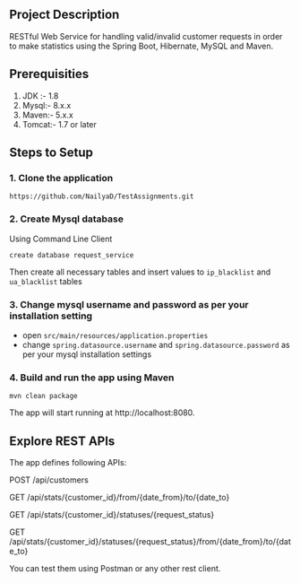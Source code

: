 ## Project Description
RESTful Web Service for handling valid/invalid customer requests in order to make statistics using the Spring Boot, Hibernate, MySQL and Maven.

## Prerequisities

1. JDK :- 1.8
2. Mysql:- 8.x.x
3. Maven:- 5.x.x
4. Tomcat:- 1.7 or later

## Steps to Setup

### 1. Clone the application

``https://github.com/NailyaD/TestAssignments.git``

### 2. Create Mysql database

Using Command Line Client

``create database request_service``

Then create all necessary tables and insert values to ``ip_blacklist`` and ``ua_blacklist`` tables

### 3. Change mysql username and password as per your installation setting

* open ``src/main/resources/application.properties``
* change ``spring.datasource.username`` and ``spring.datasource.password`` as per your mysql installation settings

### 4. Build and run the app using Maven

``mvn clean package``

The app will start running at http://localhost:8080.

## Explore REST APIs

The app defines following APIs:

POST /api/customers

GET /api/stats/{customer_id}/from/{date_from}/to/{date_to}

GET /api/stats/{customer_id}/statuses/{request_status}

GET /api/stats/{customer_id}/statuses/{request_status}/from/{date_from}/to/{date_to}

You can test them using Postman or any other rest client.
